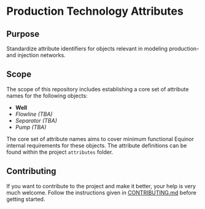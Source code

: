 # Production Technology Attributes

## Purpose
Standardize attribute identifiers for objects relevant in modeling production- and injection networks.

## Scope
The scope of this repository includes establishing a core set of attribute names for the following objects:
* **Well**
* *Flowline (TBA)*
* *Separator (TBA)*
* *Pump (TBA)*

The core set of attribute names aims to cover minimum functional Equinor internal requirements for these objects. The attribute definitions can be found within the project `attributes` folder.

## Contributing
If you want to contribute to the project and make it better, your help
is very much welcome. Follow the instructions given in [CONTRIBUTING.md](CONTRIBUTING.md) before getting started.